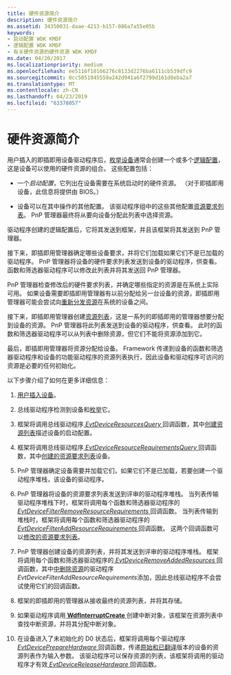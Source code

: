 ```yaml
---
title: 硬件资源简介
description: 硬件资源简介
ms.assetid: 34350031-daae-4213-b157-086a7a55e05b
keywords:
- 启动配置 WDK KMDF
- 逻辑配置 WDK KMDF
- 有关硬件资源的硬件资源 WDK KMDF
ms.date: 04/20/2017
ms.localizationpriority: medium
ms.openlocfilehash: ee5116f18166276c8133d2276ba6111cb539dfc9
ms.sourcegitcommit: 0cc5051945559a242d941a6f2799d161d8eba2a7
ms.translationtype: MT
ms.contentlocale: zh-CN
ms.lasthandoff: 04/23/2019
ms.locfileid: "63378057"
---
```

# <a name="introduction-to-hardware-resources"></a>硬件资源简介


用户插入的即插即用设备驱动程序后，[枚举设备](enumerating-the-devices-on-a-bus.md)通常会创建一个或多个[逻辑配置](https://msdn.microsoft.com/library/windows/hardware/ff547012#ddk-logical-configurations-kg)，这是设备可以使用的硬件资源的组合。 这些配置包括：

-   一个*启动配置*，它列出在设备需要在系统启动时的硬件资源。 （对于即插即用设备，此信息将提供由 BIOS。）

-   设备可以在其中操作的其他配置。 该驱动程序组中的这些其他配置[资源要求列表](https://msdn.microsoft.com/library/windows/hardware/ff547012)。 PnP 管理器最终将从要向设备分配此列表中选择资源。

驱动程序创建的逻辑配置后，它将其发送到框架，并且该框架将其发送到 PnP 管理器。

接下来，即插即用管理器确定哪些设备要求，并将它们加载如果它们不是已加载的驱动程序。 PnP 管理器将设备的硬件要求列表发送到设备的驱动程序，供查看。 函数和筛选器驱动程序可以修改此列表并将其发送回 PnP 管理器。

PnP 管理器检查修改后的硬件要求列表，并确定哪些指定的资源是在系统上实际可用。 如果设备需要即插即用管理器有以前分配给另一台设备的资源，即插即用管理器可能会尝试向[重新分发资源](handling-requests-to-stop-a-device.md#redistributing-resources)在系统的设备之间。

接下来，即插即用管理器创建[资源列表](https://msdn.microsoft.com/library/windows/hardware/ff547012)，这是一系列的即插即用的管理器想要分配到设备的资源。 PnP 管理器将此列表发送到设备的驱动程序，供查看。 此时的函数和筛选器驱动程序可以从列表中删除资源，但它们不能将资源添加到它。

最后，即插即用管理器将资源分配给设备。 Framework 传递到设备的函数和筛选器驱动程序和设备的功能驱动程序的资源列表执行，因此设备和驱动程序可访问的资源是必要的任何初始化。

以下步骤介绍了如何在更多详细信息：

1.  [用户插入设备](a-user-plugs-in-a-device.md)。

2.  总线驱动程序检测到设备和[枚举](enumerating-the-devices-on-a-bus.md)它。

3.  框架将调用总线驱动程序[ *EvtDeviceResourcesQuery* ](https://msdn.microsoft.com/library/windows/hardware/ff540895)回调函数，其中[创建资源列表](creating-a-resource-list-for-a-boot-configuration.md)描述设备的启动配置。

4.  框架将调用总线驱动程序[ *EvtDeviceResourceRequirementsQuery* ](https://msdn.microsoft.com/library/windows/hardware/ff540894)回调函数，其中[创建的资源要求列表](creating-a-resource-requirements-list.md)设备。

5.  PnP 管理器确定设备需要并加载它们，如果它们不是已加载，若要创建一个驱动程序堆栈，该设备的驱动程序。

6.  PnP 管理器将设备的资源要求列表发送到评审的驱动程序堆栈。 当列表传输驱动程序堆栈下时，框架将调用每个函数和筛选器驱动程序的[ *EvtDeviceFilterRemoveResourceRequirements* ](https://msdn.microsoft.com/library/windows/hardware/ff540872)回调函数。 当列表传输到堆栈时，框架将调用每个函数和筛选器驱动程序的[ *EvtDeviceFilterAddResourceRequirements* ](https://msdn.microsoft.com/library/windows/hardware/ff540870)回调函数。 这两个回调函数可以[修改的资源要求列表](modifying-a-resource-requirements-list.md)。

7.  PnP 管理器创建设备的资源列表，并将其发送到评审的驱动程序堆栈。 框架将调用每个函数和筛选器驱动程序的[ *EvtDeviceRemoveAddedResources* ](https://msdn.microsoft.com/library/windows/hardware/ff540892)回调函数，其中[中删除资源](modifying-a-resource-list.md)的驱动程序*EvtDeviceFilterAddResourceRequirements*添加，因此总线驱动程序不会尝试使用它们的回调函数。

8.  框架的即插即用的管理器从接收最终的资源列表，并将其存储。

9.  如果驱动程序调用[ **WdfInterruptCreate** ](https://msdn.microsoft.com/library/windows/hardware/ff547345)创建中断对象，该框架在资源列表中查找中断资源，并将其分配中断对象。

10. 在设备进入了未初始化的 D0 状态后，框架将调用每个驱动程序[ *EvtDevicePrepareHardware* ](https://msdn.microsoft.com/library/windows/hardware/ff540880)回调函数，传递[原始和已翻译](raw-and-translated-resources.md)版本的设备的资源列表作为输入参数。 该驱动程序可以保存资源的列表，该框架将调用的驱动程序才有效[ *EvtDeviceReleaseHardware* ](https://msdn.microsoft.com/library/windows/hardware/ff540890)回调函数。

 

 





